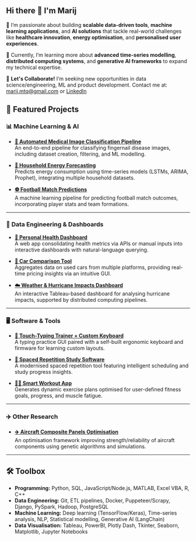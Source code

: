 ## Hi there 👋 I'm Marij

🚀 I’m passionate about building **scalable data-driven tools**, **machine learning applications**, and **AI solutions** that tackle real-world challenges like **healthcare innovation**, **energy optimisation**, and **personalised user experiences**.  

🧠 Currently, I’m learning more about **advanced time-series modelling**, **distributed computing systems**, and **generative AI frameworks** to expand my technical expertise.  

🤝 **Let's Collaborate!** I’m seeking new opportunities in data science/engineering, ML and product development. Contact me at: marij.mtq@gmail.com or [LinkedIn](https://www.linkedin.com/in/marijqureshi/)

## 📌 Featured Projects  

### 📊 **Machine Learning & AI**
- **[🏥 Automated Medical Image Classification Pipeline](https://github.com/MarijQ/Automated-Image-Classification-Pipeline)**  
   An end-to-end pipeline for classifying fingernail disease images, including dataset creation, filtering, and ML modelling.  

- **[🔋 Household Energy Forecasting](https://github.com/MarijQ/Household-Energy-Forecasting)**  
   Predicts energy consumption using time-series models (LSTMs, ARIMA, Prophet), integrating multiple household datasets.  

- **[⚽ Football Match Predictions](https://github.com/MarijQ/Football-Match-Prediction)**  
   A machine learning pipeline for predicting football match outcomes, incorporating player stats and team formations.  

---

### 🔧 **Data Engineering & Dashboards**
- **[📂 Personal Health Dashboard](https://github.com/MarijQ/Personal-Health-Dashboard)**  
   A web app consolidating health metrics via APIs or manual inputs into interactive dashboards with natural-language querying.  

- **[🚗 Car Comparison Tool](https://github.com/MarijQ/Car-Comparison-Tool)**  
   Aggregates data on used cars from multiple platforms, providing real-time pricing insights via an intuitive GUI.  

- **[☁️ Weather & Hurricane Impacts Dashboard](https://github.com/MarijQ/Hurricane-Dashboard)**  
   An interactive Tableau-based dashboard for analysing hurricane impacts, supported by distributed computing pipelines.  

---

### 🖥️ **Software & Tools**  
- **[🎹 Touch-Typing Trainer + Custom Keyboard](https://github.com/MarijQ/Touch-Typing-Trainer)**  
   A typing practice GUI paired with a self-built ergonomic keyboard and firmware for learning custom layouts.  

- **[🎯 Spaced Repetition Study Software](https://github.com/MarijQ/Spaced-Repetition-Forecaster)**  
   A modernised spaced repetition tool featuring intelligent scheduling and study progress insights.  

- **[🏋️‍♂️ Smart Workout App](https://github.com/MarijQ/Smart-Workout-Generator)**  
   Generates dynamic exercise plans optimised for user-defined fitness goals, progress, and muscle fatigue.  

---

### ✈️ **Other Research**
- **[✈️ Aircraft Composite Panels Optimisation](https://github.com/MarijQ/Optimisation-of-Aircraft-Composites)**  
   An optimisation framework improving strength/reliability of aircraft components using genetic algorithms and simulations.  

---

## 🛠️ Toolbox  

- **Programming:** Python, SQL, JavaScript/Node.js, MATLAB, Excel VBA, R, C++  
- **Data Engineering:** Git, ETL pipelines, Docker, Puppeteer/Scrapy, Django, PySpark, Hadoop, PostgreSQL  
- **Machine Learning:** Deep learning (TensorFlow/Keras), Time-series analysis, NLP, Statistical modelling, Generative AI (LangChain)  
- **Data Visualisation:** Tableau, PowerBI, Plotly Dash, Tkinter, Seaborn, Matplotlib, Jupyter Notebooks
